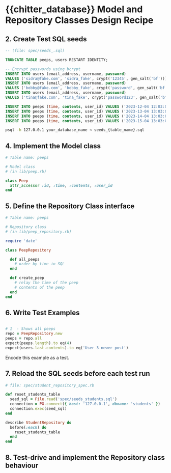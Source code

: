 # {{chitter_database}} Model and Repository Classes Design Recipe

## 2. Create Test SQL seeds

```sql
-- (file: spec/seeds_.sql)

TRUNCATE TABLE peeps, users RESTART IDENTITY;

-- Encrypt passwords using bcrypt
INSERT INTO users (email_address, username, password)
VALUES ('sidra@fake.com', 'sidra_fake', crypt('12345', gen_salt('bf')));
INSERT INTO users (email_address, username, password)
VALUES ('bobby@fake.com', 'bobby_fake', crypt('password', gen_salt('bf')));
INSERT INTO users (email_address, username, password)
VALUES ('tina@fake.com', 'tina_fake', crypt('password123', gen_salt('bf')));

INSERT INTO peeps (time, contents, user_id) VALUES ('2023-12-04 12:03:00', 'This is my post, 1');
INSERT INTO peeps (time, contents, user_id) VALUES ('2023-13-04 13:03:00', 'Here is my new post, 2');
INSERT INTO peeps (time, contents, user_id) VALUES ('2023-14-04 13:03:00', 'Here is my other post, 1');
INSERT INTO peeps (time, contents, user_id) VALUES ('2023-15-04 13:03:00', 'User 3 newer post, 3');

```
```bash
psql -h 127.0.0.1 your_database_name < seeds_{table_name}.sql
```

## 4. Implement the Model class

```ruby
# Table name: peeps

# Model class
# (in lib/peep.rb)

class Peep
  attr_accessor :id, :time, :contents, :user_id
end
```

## 5. Define the Repository Class interface
```ruby
# Table name: peeps

# Repository class
# (in lib/peep_repository.rb)

require 'date'

class PeepRepository

  def all_peeps
    # order by time in SQL
  end

  def create_peep
    # relay the time of the peep
    # contents of the peep
  end
end
```

## 6. Write Test Examples

```ruby

# 1  - Shows all peeps
repo = PeepRepository.new
peeps = repo.all
expect(peeps.length).to eq(4)
expect(users.last.contents).to eq('User 3 newer post')

```

Encode this example as a test.

## 7. Reload the SQL seeds before each test run

```ruby
# file: spec/student_repository_spec.rb

def reset_students_table
  seed_sql = File.read('spec/seeds_students.sql')
  connection = PG.connect({ host: '127.0.0.1', dbname: 'students' })
  connection.exec(seed_sql)
end

describe StudentRepository do
  before(:each) do 
    reset_students_table
  end
end
```

## 8. Test-drive and implement the Repository class behaviour

<!-- BEGIN GENERATED SECTION DO NOT EDIT -->

